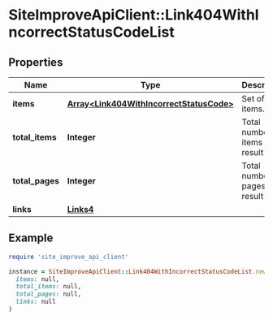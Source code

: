 # SiteImproveApiClient::Link404WithIncorrectStatusCodeList

## Properties

| Name | Type | Description | Notes |
| ---- | ---- | ----------- | ----- |
| **items** | [**Array&lt;Link404WithIncorrectStatusCode&gt;**](Link404WithIncorrectStatusCode.md) | Set of items. |  |
| **total_items** | **Integer** | Total number of items in result set. |  |
| **total_pages** | **Integer** | Total number of pages in result set. |  |
| **links** | [**Links4**](Links4.md) |  | [optional] |

## Example

```ruby
require 'site_improve_api_client'

instance = SiteImproveApiClient::Link404WithIncorrectStatusCodeList.new(
  items: null,
  total_items: null,
  total_pages: null,
  links: null
)
```

